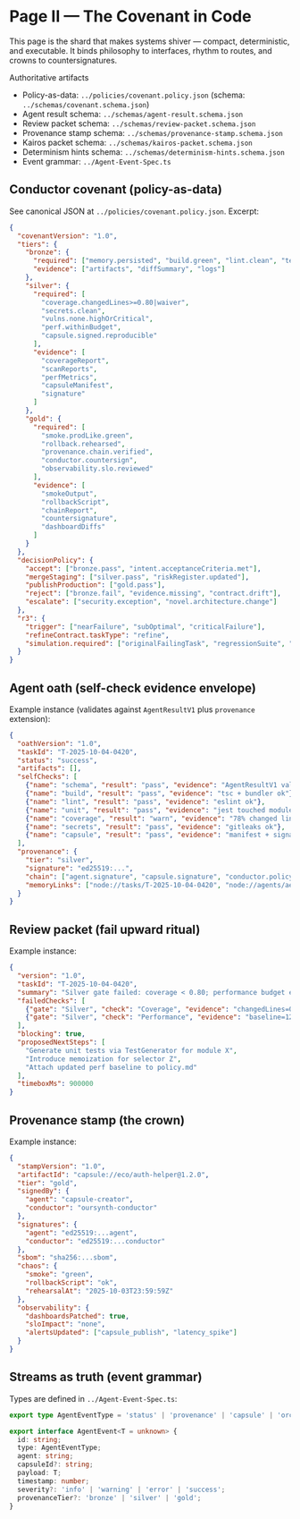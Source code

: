 # Page II — The Covenant in Code

This page is the shard that makes systems shiver — compact, deterministic, and executable. It binds philosophy to interfaces, rhythm to routes, and crowns to countersignatures.

Authoritative artifacts

- Policy-as-data: `../policies/covenant.policy.json` (schema: `../schemas/covenant.schema.json`)
- Agent result schema: `../schemas/agent-result.schema.json`
- Review packet schema: `../schemas/review-packet.schema.json`
- Provenance stamp schema: `../schemas/provenance-stamp.schema.json`
- Kairos packet schema: `../schemas/kairos-packet.schema.json`
- Determinism hints schema: `../schemas/determinism-hints.schema.json`
- Event grammar: `../Agent-Event-Spec.ts`

## Conductor covenant (policy-as-data)

See canonical JSON at `../policies/covenant.policy.json`. Excerpt:

```json
{
  "covenantVersion": "1.0",
  "tiers": {
    "bronze": {
      "required": ["memory.persisted", "build.green", "lint.clean", "tests.touched.green", "sbom.delta"],
      "evidence": ["artifacts", "diffSummary", "logs"]
    },
    "silver": {
      "required": [
        "coverage.changedLines>=0.80|waiver",
        "secrets.clean",
        "vulns.none.highOrCritical",
        "perf.withinBudget",
        "capsule.signed.reproducible"
      ],
      "evidence": [
        "coverageReport",
        "scanReports",
        "perfMetrics",
        "capsuleManifest",
        "signature"
      ]
    },
    "gold": {
      "required": [
        "smoke.prodLike.green",
        "rollback.rehearsed",
        "provenance.chain.verified",
        "conductor.countersign",
        "observability.slo.reviewed"
      ],
      "evidence": [
        "smokeOutput",
        "rollbackScript",
        "chainReport",
        "countersignature",
        "dashboardDiffs"
      ]
    }
  },
  "decisionPolicy": {
    "accept": ["bronze.pass", "intent.acceptanceCriteria.met"],
    "mergeStaging": ["silver.pass", "riskRegister.updated"],
    "publishProduction": ["gold.pass"],
    "reject": ["bronze.fail", "evidence.missing", "contract.drift"],
    "escalate": ["security.exception", "novel.architecture.change"]
  },
  "r3": {
    "trigger": ["nearFailure", "subOptimal", "criticalFailure"],
    "refineContract.taskType": "refine",
    "simulation.required": ["originalFailingTask", "regressionSuite", "edgeVariants"]
  }
}
```

## Agent oath (self-check evidence envelope)

Example instance (validates against `AgentResultV1` plus `provenance` extension):

```json
{
  "oathVersion": "1.0",
  "taskId": "T-2025-10-04-0420",
  "status": "success",
  "artifacts": [],
  "selfChecks": [
    {"name": "schema", "result": "pass", "evidence": "AgentResultV1 validated"},
    {"name": "build", "result": "pass", "evidence": "tsc + bundler ok"},
    {"name": "lint", "result": "pass", "evidence": "eslint ok"},
    {"name": "unit", "result": "pass", "evidence": "jest touched modules green"},
    {"name": "coverage", "result": "warn", "evidence": "78% changed lines; waiver W-145 attached"},
    {"name": "secrets", "result": "pass", "evidence": "gitleaks ok"},
    {"name": "capsule", "result": "pass", "evidence": "manifest + signature; replay steps verified"}
  ],
  "provenance": {
    "tier": "silver",
    "signature": "ed25519:...",
    "chain": ["agent.signature", "capsule.signature", "conductor.policyRef"],
    "memoryLinks": ["node://tasks/T-2025-10-04-0420", "node://agents/aeco-01"]
  }
}
```

## Review packet (fail upward ritual)

Example instance:

```json
{
  "version": "1.0",
  "taskId": "T-2025-10-04-0420",
  "summary": "Silver gate failed: coverage < 0.80; performance budget exceeded by 7%.",
  "failedChecks": [
    {"gate": "Silver", "check": "Coverage", "evidence": "changedLines=0.78", "fixHint": "Add edge-case tests for module X; focus on early returns."},
    {"gate": "Silver", "check": "Performance", "evidence": "baseline=120ms, current=129ms", "fixHint": "Cache Y; reduce Z recomputation."}
  ],
  "blocking": true,
  "proposedNextSteps": [
    "Generate unit tests via TestGenerator for module X",
    "Introduce memoization for selector Z",
    "Attach updated perf baseline to policy.md"
  ],
  "timeboxMs": 900000
}
```

## Provenance stamp (the crown)

Example instance:

```json
{
  "stampVersion": "1.0",
  "artifactId": "capsule://eco/auth-helper@1.2.0",
  "tier": "gold",
  "signedBy": {
    "agent": "capsule-creator",
    "conductor": "oursynth-conductor"
  },
  "signatures": {
    "agent": "ed25519:...agent",
    "conductor": "ed25519:...conductor"
  },
  "sbom": "sha256:...sbom",
  "chaos": {
    "smoke": "green",
    "rollbackScript": "ok",
    "rehearsalAt": "2025-10-03T23:59:59Z"
  },
  "observability": {
    "dashboardsPatched": true,
    "sloImpact": "none",
    "alertsUpdated": ["capsule_publish", "latency_spike"]
  }
}
```

## Streams as truth (event grammar)

Types are defined in `../Agent-Event-Spec.ts`:

```ts
export type AgentEventType = 'status' | 'provenance' | 'capsule' | 'orchestration' | 'marketplace';

export interface AgentEvent<T = unknown> {
  id: string;
  type: AgentEventType;
  agent: string;
  capsuleId?: string;
  payload: T;
  timestamp: number;
  severity?: 'info' | 'warning' | 'error' | 'success';
  provenanceTier?: 'bronze' | 'silver' | 'gold';
}
```
